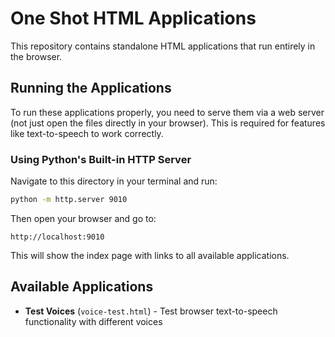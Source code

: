 # One Shot HTML Applications

This repository contains standalone HTML applications that run entirely in the browser.

## Running the Applications

To run these applications properly, you need to serve them via a web server (not just open the files directly in your browser). This is required for features like text-to-speech to work correctly.

### Using Python's Built-in HTTP Server

Navigate to this directory in your terminal and run:

```bash
python -m http.server 9010
```

Then open your browser and go to:
```
http://localhost:9010
```

This will show the index page with links to all available applications.

## Available Applications

- **Test Voices** (`voice-test.html`) - Test browser text-to-speech functionality with different voices